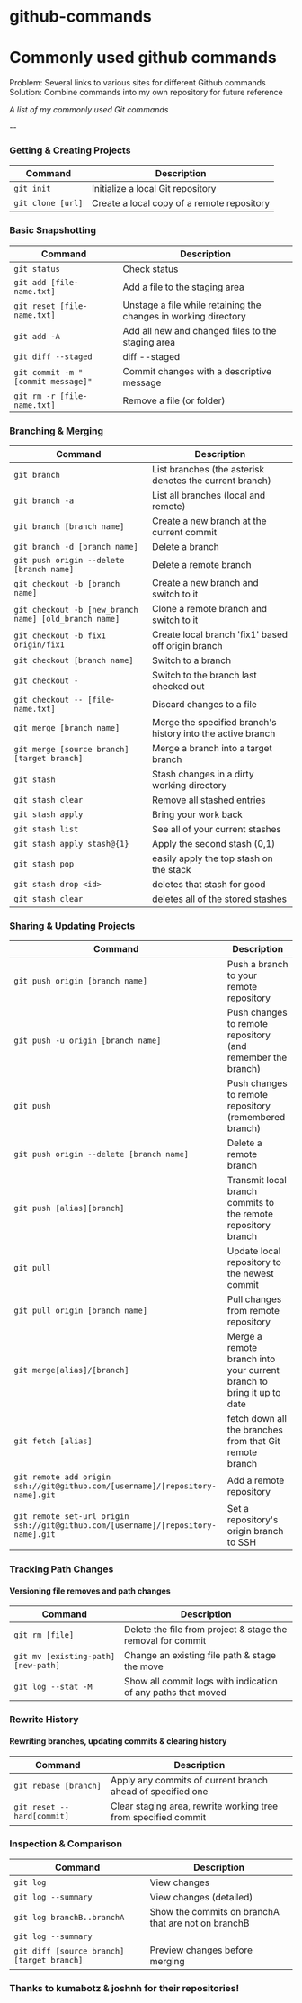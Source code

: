 # github-commands
Commonly used github commands
============
Problem: Several links to various sites for different Github commands
Solution: Combine commands into my own repository for future reference

_A list of my commonly used Git commands_

--

### Getting & Creating Projects

| Command | Description |
| ------- | ----------- |
| `git init` | Initialize a local Git repository |
| `git clone [url]` | Create a local copy of a remote repository |

### Basic Snapshotting

| Command | Description |
| ------- | ----------- |
| `git status` | Check status |
| `git add [file-name.txt]` | Add a file to the staging area |
| `git reset [file-name.txt]` | Unstage a file while retaining the changes in working directory |
| `git add -A` | Add all new and changed files to the staging area |
| `git diff --staged` | diff --staged |
| `git commit -m "[commit message]"` | Commit changes with a descriptive message |
| `git rm -r [file-name.txt]` | Remove a file (or folder) |

### Branching & Merging

| Command | Description |
| ------- | ----------- |
| `git branch` | List branches (the asterisk denotes the current branch) |
| `git branch -a` | List all branches (local and remote) |
| `git branch [branch name]` | Create a new branch at the current commit |
| `git branch -d [branch name]` | Delete a branch |
| `git push origin --delete [branch name]` | Delete a remote branch |
| `git checkout -b [branch name]` | Create a new branch and switch to it |
| `git checkout -b [new_branch name] [old_branch name]` | Clone a remote branch and switch to it |
| `git checkout -b fix1 origin/fix1` | Create local branch 'fix1' based off origin branch |
| `git checkout [branch name]` | Switch to a branch |
| `git checkout -` | Switch to the branch last checked out |
| `git checkout -- [file-name.txt]` | Discard changes to a file |
| `git merge [branch name]` | Merge the specified branch's history into the active branch |
| `git merge [source branch] [target branch]` | Merge a branch into a target branch |
| `git stash` | Stash changes in a dirty working directory |
| `git stash clear` | Remove all stashed entries |
| `git stash apply` | Bring your work back |
| `git stash list` | See all of your current stashes |
| `git stash apply stash@{1}` | Apply the second stash (0,1) |
| `git stash pop` | easily apply the top stash on the stack |
| `git stash drop <id>` | deletes that stash for good |
| `git stash clear` | deletes all of the stored stashes |

### Sharing & Updating Projects

| Command | Description |
| ------- | ----------- |
| `git push origin [branch name]` | Push a branch to your remote repository |
| `git push -u origin [branch name]` | Push changes to remote repository (and remember the branch) |
| `git push` | Push changes to remote repository (remembered branch) |
| `git push origin --delete [branch name]` | Delete a remote branch |
| `git push [alias][branch]` | Transmit local branch commits to the remote repository branch |
| `git pull` | Update local repository to the newest commit |
| `git pull origin [branch name]` | Pull changes from remote repository |
| `git merge[alias]/[branch]` | Merge a remote branch into your current branch to bring it up to date |
| `git fetch [alias]` | fetch down all the branches from that Git remote branch |
| `git remote add origin ssh://git@github.com/[username]/[repository-name].git` | Add a remote repository |
| `git remote set-url origin ssh://git@github.com/[username]/[repository-name].git` | Set a repository's origin branch to SSH |

### Tracking Path Changes
#### Versioning file removes and path changes
| Command | Description |
| ------- | ----------- |
| `git rm [file]` | Delete the file from project & stage the removal for commit |
| `git mv [existing-path][new-path]` | Change an existing file path & stage the move |
| `git log --stat -M` | Show all commit logs with indication of any paths that moved |

### Rewrite History
#### Rewriting branches, updating commits & clearing history
| Command | Description |
| ------- | ----------- |
| `git rebase [branch]` | Apply any commits of current branch ahead of specified one |
| `git reset --hard[commit]` | Clear staging area, rewrite working tree from specified commit |

### Inspection & Comparison

| Command | Description |
| ------- | ----------- |
| `git log` | View changes |
| `git log --summary` | View changes (detailed) |
| `git log branchB..branchA` | Show the commits on branchA that are not on branchB |
| `git log --summary` |  |
| `git diff [source branch] [target branch]` | Preview changes before merging |

### Thanks to kumabotz & joshnh for their repositories!
